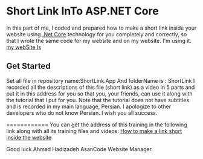 Short Link InTo ASP.NET Core
============
In this part of me, I coded and prepared how to make a short link inside your website using 
[.Net Core](https://dot.net) technology for you completely and correctly, so that I wrote the same code for my website and on my website. I'm using it.
[my webSite Is](https://asancode.com)

## Get Started

Set all file in repository name:ShortLink.App 
And folderName is : ShortLink 
I recorded all the descriptions of this file (short link) as a video in 5 parts and put it in this address for you so that you, your friends, can use it along with the tutorial that I put for you.
Note that the tutorial does not have subtitles and is recorded in my main language, Persian.
I apologize to other developers who do not know Persian.
I wish you all success.

============
You can get the address of this training in the following link along with all its training files and videos:
[How to make a link short inside the website](https://www.asancode.com/c/b983)


Good luck
Ahmad Hadizadeh AsanCode Website Manager.
